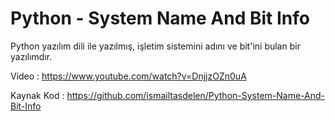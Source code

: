 # Python - System Name And Bit Info

Python yazılım dili ile yazılmış, işletim sistemini adını ve bit'ini bulan
bir yazılımdır.

Video : https://www.youtube.com/watch?v=DnjjzOZn0uA

Kaynak Kod : https://github.com/ismailtasdelen/Python-System-Name-And-Bit-Info
